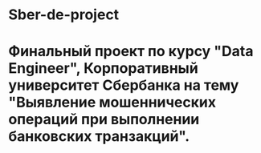 # Sber-de-project
# Финальный проект по курсу "Data Engineer", Корпоративный университет Сбербанка на тему "Выявление мошеннических операций при выполнении банковских транзакций".
